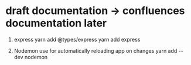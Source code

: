 # draft documentation -> confluences documentation later

1. express
   yarn add @types/express
   yarn add express

2. Nodemon use for automatically reloading app on changes
   yarn add --dev nodemon
